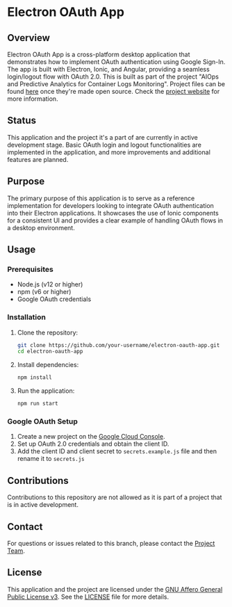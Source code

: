 # Electron OAuth App


## Overview

Electron OAuth App is a cross-platform desktop application that demonstrates how to implement OAuth authentication using Google Sign-In. The app is built with Electron, Ionic, and Angular, providing a seamless login/logout flow with OAuth 2.0. This is built as part of the project "AIOps and Predictive Analytics for Container Logs Monitoring". Project files can be found [here](https://github.com/APratham/AIOps-containers) once they're made open source. Check the [project website](https://apratham.github.io/AIOps-containers) for more information.

## Status
This application and the project it's a part of are currently in active development stage. Basic OAuth login and logout functionalities are implemented in the application, and more improvements and additional features are planned.

## Purpose
The primary purpose of this application is to serve as a reference implementation for developers looking to integrate OAuth authentication into their Electron applications. It showcases the use of Ionic components for a consistent UI and provides a clear example of handling OAuth flows in a desktop environment.

## Usage
### Prerequisites
- Node.js (v12 or higher)
- npm (v6 or higher)
- Google OAuth credentials

### Installation
1. Clone the repository:
    ```bash
    git clone https://github.com/your-username/electron-oauth-app.git
    cd electron-oauth-app
    ```
2. Install dependencies:
    ```bash
    npm install
    ```
3. Run the application:
    ```bash
    npm run start
    ```

### Google OAuth Setup
1. Create a new project on the [Google Cloud Console](https://console.cloud.google.com/).
2. Set up OAuth 2.0 credentials and obtain the client ID.
3. Add the client ID and client secret to `secrets.example.js` file and then rename it to `secrets.js`


## Contributions
Contributions to this repository are not allowed as it is part of a project that is in active development.

## Contact
For questions or issues related to this branch, please contact the [Project Team](https://github.com/APratham/AIOps-containers/tree/main?tab=readme-ov-file#project-team).

## License
This application and the project are licensed under the [GNU Affero General Public License v3](https://opensource.org/license/agpl-v3). See the [LICENSE](LICENSE) file for more details.